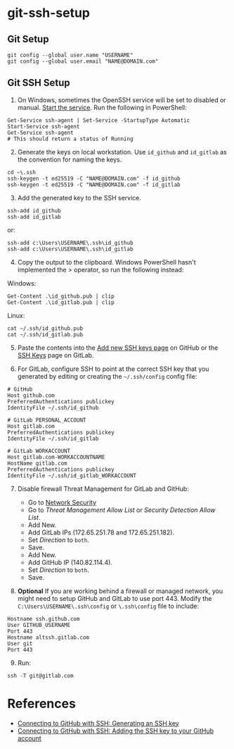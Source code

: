 # git-ssh-setup

## Git Setup

  ```shell
  git config --global user.name "USERNAME"
  git config --global user.email "NAME@DOMAIN.com"
  ```

## Git SSH Setup

1. On Windows, sometimes the OpenSSH service will be set to disabled or manual. [Start the service](https://stackoverflow.com/questions/65741816/error-connecting-to-agent-no-such-file-or-directory-adding-key-to-ssh-agent). Run the following in PowerShell:

  ```shell
  Get-Service ssh-agent | Set-Service -StartupType Automatic
  Start-Service ssh-agent
  Get-Service ssh-agent
  # This should return a status of Running
  ```

2. Generate the keys on local workstation. Use `id_github` and `id_gitlab` as the convention for naming the keys.

  ```shell
  cd ~\.ssh
  ssh-keygen -t ed25519 -C "NAME@DOMAIN.com" -f id_github
  ssh-keygen -t ed25519 -C "NAME@DOMAIN.com" -f id_gitlab
  ```

3. Add the generated key to the SSH service.

  ```shell
  ssh-add id_github
  ssh-add id_gitlab
  ```
  
  or:

  ```shell
  ssh-add c:\Users\USERNAME\.ssh\id_github
  ssh-add c:\Users\USERNAME\.ssh\id_gitlab
  ```

4. Copy the output to the clipboard. Windows PowerShell hasn't implemented the > operator, so run the following instead:

  Windows:

  ```shell
  Get-Content .\id_github.pub | clip
  Get-Content .\id_gitlab.pub | clip
  ```

  Linux:
  
  ```shell
  cat ~/.ssh/id_github.pub
  cat ~/.ssh/id_gitlab.pub
  ```

5. Paste the contents into the [Add new SSH keys page](https://github.com/settings/ssh/new) on GitHub or the [SSH Keys](https://gitlab.com/-/profile/keys) page on GitLab.

6. For GitLab, configure SSH to point at the correct SSH key that you generated by editing or creating the `~/.ssh/config` config file:

  ```shell
  # GitHub
  Host github.com
  PreferredAuthentications publickey
  IdentityFile ~/.ssh/id_github

  # GitLab PERSONAL_ACCOUNT
  Host gitlab.com
  PreferredAuthentications publickey
  IdentityFile ~/.ssh/id_gitlab
  
  # GitLab WORKACCOUNT
  Host gitlab.com-WORKACCOUNTNAME
  HostName gitlab.com
  PreferredAuthentications publickey
  IdentityFile ~/.ssh/id_gitlab_WORKACCOUNT
  ```

7. Disable firewall Threat Management for GitLab and GitHub:

    - Go to [Network Security](https://192.168.1.1/network/default/settings/security)
    - Go to *Threat Management Allow List* or *Security Detection Allow List*.
    - Add New.
    - Add GitLab IPs (172.65.251.78 and 172.65.251.182).
    - Set *Direction* to `both`.
    - Save.
    - Add New.
    - Add GitHub IP (140.82.114.4).
    - Set *Direction* to `both`.
    - Save.

8. **Optional** If you are working behind a firewall or managed network, you might need to setup GitHub and GitLab to use port 443. Modify the `C:\Users\USERNAME\.ssh\config` or `\.ssh\config` file to include:

  ```shell
  Hostname ssh.github.com
  User GITHUB_USERNAME
  Port 443
  Hostname altssh.gitlab.com
  User git
  Port 443
  ```

9. Run:

  ```shell
  ssh -T git@gitlab.com
  ```

# References

- [Connecting to GitHub with SSH: Generating an SSH key](https://docs.github.com/en/authentication/connecting-to-github-with-ssh/generating-a-new-ssh-key-and-adding-it-to-the-ssh-agent)
- [Connecting to GitHub with SSH: Adding the SSH key to your GitHub account](https://docs.github.com/en/authentication/connecting-to-github-with-ssh/adding-a-new-ssh-key-to-your-github-account)
